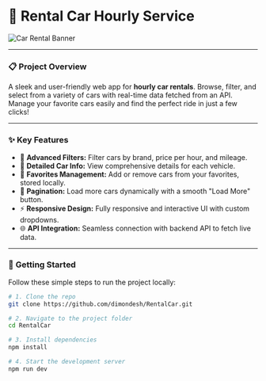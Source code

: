 # 🚗 Rental Car Hourly Service

![Car Rental Banner](https://res.cloudinary.com/dy9lhvzsl/image/upload/v1747563269/Banner_qgiave.jpg)

---

### 📋 **Project Overview**

A sleek and user-friendly web app for **hourly car rentals**. Browse, filter, and select from a variety of cars with real-time data fetched from an API. Manage your favorite cars easily and find the perfect ride in just a few clicks!

---

### ✨ **Key Features**

- 🔎 **Advanced Filters:** Filter cars by brand, price per hour, and mileage.
- 📄 **Detailed Car Info:** View comprehensive details for each vehicle.
- 🛒 **Favorites Management:** Add or remove cars from your favorites, stored locally.
- 🔄 **Pagination:** Load more cars dynamically with a smooth "Load More" button.
- ⚡ **Responsive Design:** Fully responsive and interactive UI with custom dropdowns.
- 🌐 **API Integration:** Seamless connection with backend API to fetch live data.

---

### 🚀 **Getting Started**

Follow these simple steps to run the project locally:

```bash
# 1. Clone the repo
git clone https://github.com/dimondesh/RentalCar.git

# 2. Navigate to the project folder
cd RentalCar

# 3. Install dependencies
npm install

# 4. Start the development server
npm run dev
